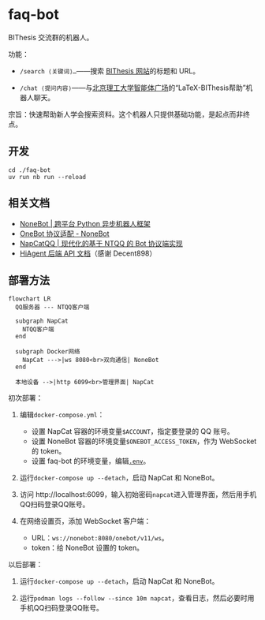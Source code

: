# faq-bot

BIThesis 交流群的机器人。

功能：

- `/search ⟨关键词⟩…`——搜索 [BIThesis 网站](https://bithesis.bitnp.net)的标题和 URL。

- `/chat ⟨提问内容⟩`——与[北京理工大学智能体广场](https://agent.bit.edu.cn)的“LaTeX-BIThesis帮助”机器人聊天。

宗旨：快速帮助新人学会搜索资料。这个机器人只提供基础功能，是起点而非终点。

## 开发

```shell
cd ./faq-bot
uv run nb run --reload
```

## 相关文档

- [NoneBot | 跨平台 Python 异步机器人框架](https://nonebot.dev/)
- [OneBot 协议适配 - NoneBot](https://onebot.adapters.nonebot.dev/)
- [NapCatQQ | 现代化的基于 NTQQ 的 Bot 协议端实现](https://napneko.github.io/)
- [HiAgent 后端 API 文档](https://github.com/Decent898/live2d-project-for-HCI/blob/dbfd27e3198600f84d50cb32aef68142e6f334fa/api_test/llm_api/v1.5.0-chat_api_doc-v4.pdf)（感谢 Decent898）

## 部署方法

```mermaid
flowchart LR
  QQ服务器 --- NTQQ客户端

  subgraph NapCat
    NTQQ客户端
  end

  subgraph Docker网络
    NapCat --->|ws 8080<br>双向通信| NoneBot
  end

  本地设备 -->|http 6099<br>管理界面| NapCat
```

初次部署：

1. 编辑`docker-compose.yml`：

   - 设置 NapCat 容器的环境变量`$ACCOUNT`，指定要登录的 QQ 账号。
   - 设置 NoneBot 容器的环境变量`$ONEBOT_ACCESS_TOKEN`，作为 WebSocket 的 token。
   - 设置 faq-bot 的环境变量，编辑[`.env`](./faq-bot/.env)。

2. 运行`docker-compose up --detach`，启动 NapCat 和 NoneBot。

2. 访问 http://localhost:6099，输入初始密码`napcat`进入管理界面，然后用手机QQ扫码登录QQ账号。

3. 在网络设置页，添加 WebSocket 客户端：

   - URL：`ws://nonebot:8080/onebot/v11/ws`。
   - token：给 NoneBot 设置的 token。

以后部署：

1. 运行`docker-compose up --detach`，启动 NapCat 和 NoneBot。

2. 运行`podman logs --follow --since 10m napcat`，查看日志，然后必要时用手机QQ扫码登录QQ账号。
